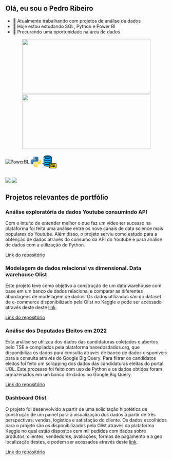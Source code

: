 ## Olá, eu sou o Pedro Ribeiro

- 🔭 Atualmente trabalhando com projetos de análise de dados
- 🌱 Hoje estou estudando SQL, Python e Power BI
- 👯 Procurando uma oportunidade na área de dados

<div align="center">
  <a href="https://github.com/Ribeiro-Pedro">
  <img height="170em" width="400" src="https://github-readme-stats-sigma-five.vercel.app/api?username=Ribeiro-Pedro&show_icons=true&theme=dark&include_all_commits=true&count_private=true"/>
  <img height="170em" width="400" src="https://github-readme-stats-sigma-five.vercel.app/api/top-langs/?username=Ribeiro-Pedro&layout=compact&langs_count=7&theme=dark"/>
</div>

<div style="display: inline_block"><br>
  <img align="center" alt="PowerBI" height="40" width="30" src="https://github.com/microsoft/PowerBI-Icons/blob/main/PNG/Power-BI.png?raw=true">
  <img align="center" alt="Python" height="40" width="40" src="https://raw.githubusercontent.com/devicons/devicon/master/icons/python/python-original.svg">
  <img align="center" alt="SQL" height="40" width="40" src="https://github.com/Ribeiro-Pedro/Ribeiro-Pedro/blob/main/sql_icon.png?raw=true">
</div>

##

<div>
  <a href="www.linkedin.com/in/pedro-ribeiro257" target="_blank"><img src="https://img.shields.io/badge/-LinkedIn-%230077B5?style=for-the-badge&logo=linkedin&logoColor=white" target="_blank"></a>
  <a href = "mailto:pedro.rocha257@gmail.com"><img src="https://img.shields.io/badge/-Gmail-%23333?style=for-the-badge&logo=gmail&logoColor=white" target="_blank"></a>
</div>

 ## Projetos relevantes de portfólio
 
 ### Análise exploratória de dados Youtube consumindo API
  <p>Com o intuito de entender melhor o que faz um vídeo ter sucesso na plataforma foi feita uma análise entre os nove canais de data science mais populares do Youtube. Além disso, o projeto serviu como estudo para a obtenção de dados através do consumo da API do Youtube e para análise de dados com a utilização de Python.

<a href = "https://github.com/Ribeiro-Pedro/EDA-Youtube-API">Link do repositório</a></p>
  
 ### Modelagem de dados relacional vs dimensional. Data warehouse Olist
  <p>Este projeto teve como objetivo a construção de um data warehouse com base em um banco de dados relacional e comparar as diferentes abordagens de modelagem de dados. Os dados utilizados são do dataset de e-commerce disponibilizado pela Olist no Kaggle e pode ser acessado através deste deste <a href='https://www.kaggle.com/datasets/olistbr/brazilian-ecommerce?datasetId=55151&sortBy=voteCount&sort=votes&select=olist_geolocation_dataset.csv'>link</a>.
  
 <a href = "https://github.com/Ribeiro-Pedro/Data-Warehouse-Olist">Link do repositório</a></p></p>
 
 ### Análise dos Deputados Eleitos em 2022
 <p>Esta análise se utilizou dos dados das candidaturas coletados e abertos pelo TSE e compilados pela plataforma basedosdados.org, que disponibiliza os dados para consulta através de banco de dados disponíveis para a consulta através do Google Big Query. Para filtrar os candidatos eleitos foi feito um scrapping dos dados das candidaturas eleitas do portal UOL. Este processo foi feito com uso de Python e os dados obtidos foram armazenados em um banco de dados no Google Big Query.

<a href="https://github.com/Ribeiro-Pedro/Analise-Candidatos-Eleitos">Link do repositório</a></p>

### Dashboard Olist
<p>O projeto foi desenvolvido a partir de uma solicitação hipotética de construção de um painel para a visualização dos dados a partir de três perspectivas: vendas, logística e satisfação do cliente. Os dados escolhidos para o projeto são os disponibilizados pela Olist através da plataforma Kaggle no qual estão dispostos cem mil pedidos com dados sobre produtos, clientes, vendedores, avaliações, formas de pagamento e a geo localização destes, e podem ser acessados através deste <a href='https://www.kaggle.com/datasets/olistbr/brazilian-ecommerce?datasetId=55151&sortBy=voteCount&sort=votes&select=olist_geolocation_dataset.csv'>link</a>.

<a href="https://github.com/Ribeiro-Pedro/DashboardOlist">Link do repositório</a></p></p>
